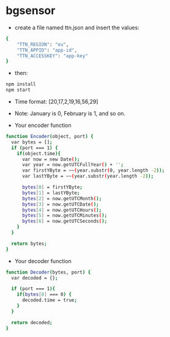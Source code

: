 # bgsensor

- create a file named ttn.json and insert the values:

```sh
{
    "TTN_REGION": "eu",
    "TTN_APPID": "app-id",
    "TTN_ACCESSKEY": "app-key"
}
```

 - then:

```sh
npm install
npm start
```

 - Time format: [20,17,2,19,16,56,29]
 - Note: January is 0, February is 1, and so on.

 - Your encoder function

```sh
function Encoder(object, port) {
  var bytes = [];
  if (port === 1) {
    if(object.time){
      var now = new Date();
      var year = now.getUTCFullYear() + '';
      var firstYByte = ~~(year.substr(0, year.length -2));
      var lastYByte = ~~(year.substr(year.length -2));

      bytes[0] = firstYByte;
      bytes[1] = lastYByte;
      bytes[2] = now.getUTCMonth();
      bytes[3] = now.getUTCDate();
      bytes[4] = now.getUTCHours();
      bytes[5] = now.getUTCMinutes();
      bytes[6] = now.getUTCSeconds();
    }
  }

  return bytes;
}
```

 - Your decoder function

```sh
function Decoder(bytes, port) {
  var decoded = {};

  if (port === 1){
    if(bytes[0] === 0) {
      decoded.time = true;
    }
  }

  return decoded;
}
```
